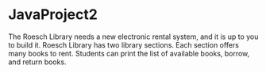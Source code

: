 # JavaProject2
The Roesch Library needs a new electronic rental system, and it is up to you to build it. Roesch
Library has two library sections. Each section offers many books to rent. Students can print the
list of available books, borrow, and return books.
